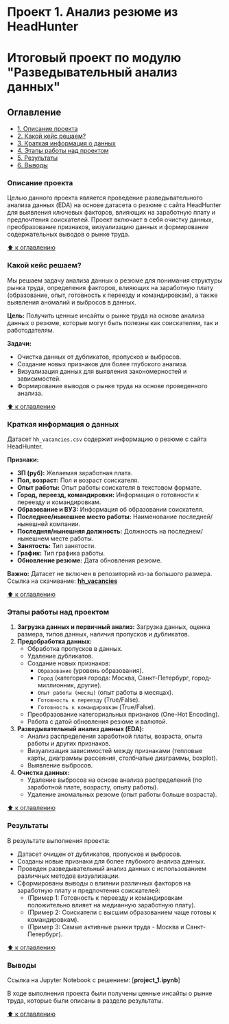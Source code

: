 # Проект 1. Анализ резюме из HeadHunter

# Итоговый проект по модулю "Разведывательный анализ данных"

## Оглавление

- [1. Описание проекта](#описание-проекта)
- [2. Какой кейс решаем?](#какой-кейс-решаем)
- [3. Краткая информация о данных](#краткая-информация-о-данных)
- [4. Этапы работы над проектом](#этапы-работы-над-проектом)
- [5. Результаты](#результаты)
- [6. Выводы](#выводы)

### Описание проекта

Целью данного проекта является проведение разведывательного анализа данных (EDA) на основе датасета о резюме с сайта HeadHunter для выявления ключевых факторов, влияющих на заработную плату и предпочтения соискателей. Проект включает в себя очистку данных, преобразование признаков, визуализацию данных и формирование содержательных выводов о рынке труда.

[:arrow_up: к оглавлению](#оглавление)

### Какой кейс решаем?

Мы решаем задачу анализа данных о резюме для понимания структуры рынка труда, определения факторов, влияющих на заработную плату (образование, опыт, готовность к переезду и командировкам), а также выявления аномалий и выбросов в данных.

**Цель:** Получить ценные инсайты о рынке труда на основе анализа данных о резюме, которые могут быть полезны как соискателям, так и работодателям.

**Задачи:**

*   Очистка данных от дубликатов, пропусков и выбросов.
*   Создание новых признаков для более глубокого анализа.
*   Визуализация данных для выявления закономерностей и зависимостей.
*   Формирование выводов о рынке труда на основе проведенного анализа.

[:arrow_up: к оглавлению](#оглавление)

### Краткая информация о данных

Датасет `hh_vacancies.csv` содержит информацию о резюме с сайта HeadHunter.

**Признаки:**

*   **ЗП (руб):** Желаемая заработная плата.
*   **Пол, возраст:** Пол и возраст соискателя.
*   **Опыт работы:** Опыт работы соискателя в текстовом формате.
*   **Город, переезд, командировки:** Информация о готовности к переезду и командировкам.
*   **Образование и ВУЗ:** Информация об образовании соискателя.
*   **Последнее/нынешнее место работы:** Наименование последней/нынешней компании.
*   **Последняя/нынешняя должность:** Должность на последнем/нынешнем месте работы.
*   **Занятость:** Тип занятости.
*   **График:** Тип графика работы.
*   **Обновление резюме:** Дата обновления резюме.

**Важно:** Датасет не включен в репозиторий из-за большого размера. Ссылка на скачивание: **[hh_vacancies](https://drive.google.com/file/d/1dB4QI0H2fCST6tmyldF9t_BG6ADQr0lz/view?usp=drive_link)**

[:arrow_up: к оглавлению](#оглавление)

### Этапы работы над проектом

1.  **Загрузка данных и первичный анализ:** Загрузка данных, оценка размера, типов данных, наличия пропусков и дубликатов.
2.  **Предобработка данных:**
    *   Обработка пропусков в данных.
    *   Удаление дубликатов.
    *   Создание новых признаков:
        *   `Образование` (уровень образования).
        *   `Город` (категория города: Москва, Санкт-Петербург, город-миллионник, другие).
        *   `Опыт работы (месяц)` (опыт работы в месяцах).
        *   `Готовность к переезду` (True/False).
        *   `Готовность к командировкам` (True/False).
    *   Преобразование категориальных признаков (One-Hot Encoding).
    *   Работа с датой обновления резюме и валютой.
3.  **Разведывательный анализ данных (EDA):**
    *   Анализ распределения заработной платы, возраста, опыта работы и других признаков.
    *   Визуализация зависимостей между признаками (тепловые карты, диаграммы рассеяния, столбчатые диаграммы, boxplot).
    *   Выявление выбросов.
4.  **Очистка данных:**
    *   Удаление выбросов на основе анализа распределений (по заработной плате, возрасту, опыту работы).
    *   Удаление аномальных резюме (опыт работы больше возраста).

[:arrow_up: к оглавлению](#оглавление)

### Результаты

В результате выполнения проекта:

*   Датасет очищен от дубликатов, пропусков и выбросов.
*   Созданы новые признаки для более глубокого анализа данных.
*   Проведен разведывательный анализ данных с использованием различных методов визуализации.
*   Сформированы выводы о влиянии различных факторов на заработную плату и предпочтения соискателей:
    *   (Пример 1: Готовность к переезду и командировкам положительно влияет на медианную заработную плату).
    *   (Пример 2: Соискатели с высшим образованием чаще готовы к командировкам).
    *   (Пример 3: Самые активные рынки труда - Москва и Санкт-Петербург).

[:arrow_up: к оглавлению](#оглавление)

### Выводы

Ссылка на Jupyter Notebook с решением: [**project_1.ipynb**]

В ходе выполнения проекта были получены ценные инсайты о рынке труда, которые были описаны в разделе результаты.

[:arrow_up: к оглавлению](#оглавление)
